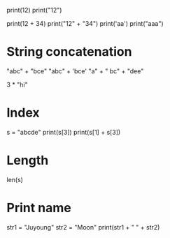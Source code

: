 print(12)
print("12")

print(12 + 34)
print("12" + "34")
print('aa')
print("aaa")

# String concatenation
"abc" + "bce"
"abc" + 'bce'
"a" + " bc" + "dee"

3 * "hi"

# Index
s = "abcde"
print(s[3])
print(s[1] + s[3])

# Length
len(s)
# Print name
str1 = "Juyoung"
str2 = "Moon"
print(str1 + " " + str2)
